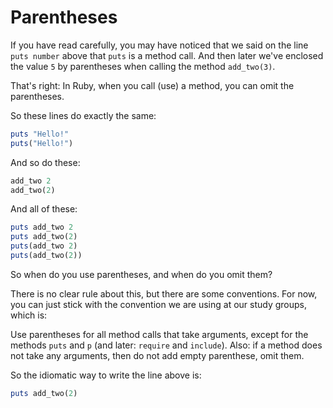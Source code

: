 # Parentheses

If you have read carefully, you may have noticed that we said on the line
`puts number` above that `puts` is a method call. And then later we've enclosed the
value `5` by parentheses when calling the method `add_two(3)`.

That's right: In Ruby, when you call (use) a method, you can omit the parentheses.

So these lines do exactly the same:

```ruby
puts "Hello!"
puts("Hello!")
```

And so do these:

```ruby
add_two 2
add_two(2)
```

And all of these:

```ruby
puts add_two 2
puts add_two(2)
puts(add_two 2)
puts(add_two(2))
```

So when do you use parentheses, and when do you omit them?

There is no clear rule about this, but there are some conventions. For now,
you can just stick with the convention we are using at our study groups, which
is:

Use parentheses for all method calls that take arguments, except for the
methods `puts` and `p` (and later: `require` and `include`). Also: if a method
does not take any arguments, then do not add empty parenthese, omit them.

So the idiomatic way to write the line above is:

```ruby
puts add_two(2)
```

